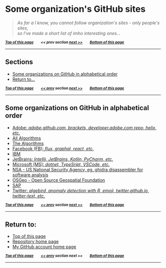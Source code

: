 <a name="0"><a name="pgtop">

# Some organization's GitHub sites</a></a>

> _As far a I know, you cannot follow organization's sites - only people's sites, <br> so I've made a short list of imho interesting ones..._

<sub>**_[Top of this page](#pgtop)&emsp;&emsp;<< prev section [next >>](#1)&emsp;&emsp;[Bottom of this page](#returnto)_**</sub>

---

<a name="1"><a name="sections">

## Sections</a></a>

- [Some organizations on GitHub in alphabetical order](#someorgalphord)
- [Return to...](#returnto)

<sub>**_[Top of this page](#pgtop)&emsp;&emsp;[<< prev](#0) section [next >>](#2)&emsp;&emsp;[Bottom of this page](#returnto)_**</sub>

---

<a name="2"><a name="someorgalphord">

## Some organizations on GitHub in alphabetical order</a></a>

- [Adobe: _adobe.github.com, brackets, developer.adobe.com repo, helix, etc._](https://github.com/adobe/)
- [All Algorithms](https://github.com/AllAlgorithms)
- [The Algorithms](https://github.com/TheAlgorithms)
- [Facebook (FB): _flux, graphql, react, etc._](https://github.com/facebook)
- [IBM](https://github.com/IBM/)
- [JetBrains: _Intellij, JetBrains, Kotlin, PyCharm, etc._](https://github.com/JetBrains)
- [Microsoft (MS): _dotnet, TypeSript, VSCode, etc._](https://github.com/Microsoft)
- [NSA - US National Security Agency, eg. ghidra disassembler for software analysis](https://github.com/NationalSecurityAgency)
- [OSGeo - Open Source Geospatial Foundation](https://github.com/OSGeo)
- [SAP](https://github.com/SAP)
- [Twitter: _algebird, anomaly detection with R, emoji, twitter.github.io, twitter-text, etc._](https://github.com/twitter)

<sub>**_[Top of this page](#pgtop)&emsp;&emsp;[<< prev](#1) section [next >>](#3)&emsp;&emsp;[Bottom of this page](#returnto)_**</sub>

---

<a name="3"><a name="returnto">

## Return to:</a></a>

- [Top of this page](#pgtop)
- [Repository home page](../README.md#pgtop)
- [My GitHub account home page](https://github.com/ktprezes)

<sub>**_[Top of this page](#pgtop)&emsp;&emsp;[<< prev](#2) section next >>&emsp;&emsp;[Bottom of this page](#returnto)_**</sub>

---
